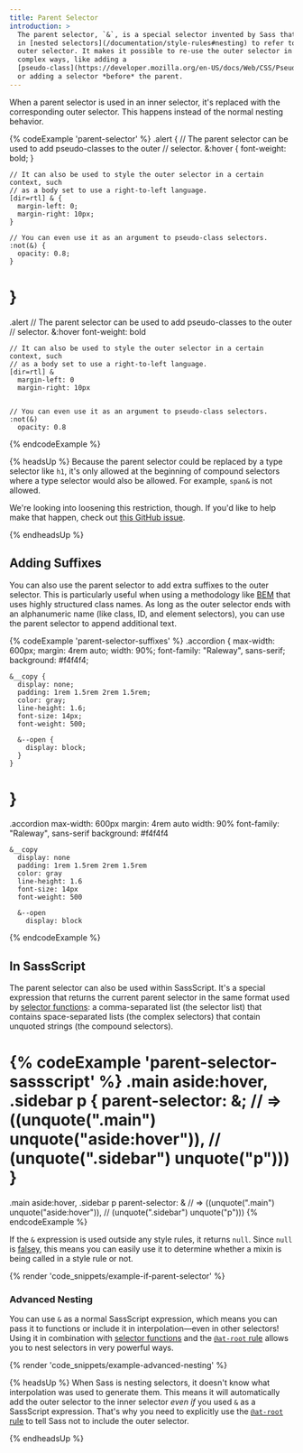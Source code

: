 ```yaml
---
title: Parent Selector
introduction: >
  The parent selector, `&`, is a special selector invented by Sass that’s used
  in [nested selectors](/documentation/style-rules#nesting) to refer to the
  outer selector. It makes it possible to re-use the outer selector in more
  complex ways, like adding a
  [pseudo-class](https://developer.mozilla.org/en-US/docs/Web/CSS/Pseudo-classes)
  or adding a selector *before* the parent.
---
```


When a parent selector is used in an inner selector, it's replaced with the
corresponding outer selector. This happens instead of the normal nesting
behavior.

{% codeExample 'parent-selector' %}
  .alert {
    // The parent selector can be used to add pseudo-classes to the outer
    // selector.
    &:hover {
      font-weight: bold;
    }

    // It can also be used to style the outer selector in a certain context, such
    // as a body set to use a right-to-left language.
    [dir=rtl] & {
      margin-left: 0;
      margin-right: 10px;
    }

    // You can even use it as an argument to pseudo-class selectors.
    :not(&) {
      opacity: 0.8;
    }
  }
  ===
  .alert
    // The parent selector can be used to add pseudo-classes to the outer
    // selector.
    &:hover
      font-weight: bold


    // It can also be used to style the outer selector in a certain context, such
    // as a body set to use a right-to-left language.
    [dir=rtl] &
      margin-left: 0
      margin-right: 10px


    // You can even use it as an argument to pseudo-class selectors.
    :not(&)
      opacity: 0.8
{% endcodeExample %}

{% headsUp %}
  Because the parent selector could be replaced by a type selector like `h1`,
  it's only allowed at the beginning of compound selectors where a type selector
  would also be allowed. For example, `span&` is not allowed.

  We're looking into loosening this restriction, though. If you'd like to help
  make that happen, check out [this GitHub issue][].

  [this GitHub issue]: https://github.com/sass/sass/issues/1425
{% endheadsUp %}

## Adding Suffixes

You can also use the parent selector to add extra suffixes to the outer
selector. This is particularly useful when using a methodology like [BEM][] that
uses highly structured class names. As long as the outer selector ends with an
alphanumeric name (like class, ID, and element selectors), you can use the
parent selector to append additional text.

[BEM]: http://getbem.com/

{% codeExample 'parent-selector-suffixes' %}
  .accordion {
    max-width: 600px;
    margin: 4rem auto;
    width: 90%;
    font-family: "Raleway", sans-serif;
    background: #f4f4f4;

    &__copy {
      display: none;
      padding: 1rem 1.5rem 2rem 1.5rem;
      color: gray;
      line-height: 1.6;
      font-size: 14px;
      font-weight: 500;

      &--open {
        display: block;
      }
    }
  }
  ===
  .accordion
    max-width: 600px
    margin: 4rem auto
    width: 90%
    font-family: "Raleway", sans-serif
    background: #f4f4f4

    &__copy
      display: none
      padding: 1rem 1.5rem 2rem 1.5rem
      color: gray
      line-height: 1.6
      font-size: 14px
      font-weight: 500

      &--open
        display: block
{% endcodeExample %}

## In SassScript

The parent selector can also be used within SassScript. It's a special
expression that returns the current parent selector in the same format used by
[selector functions][]: a comma-separated list (the selector list) that contains
space-separated lists (the complex selectors) that contain unquoted strings (the
compound selectors).

[selector functions]: /documentation/modules/selector#selector-values

{% codeExample 'parent-selector-sassscript' %}
  .main aside:hover,
  .sidebar p {
    parent-selector: &;
    // => ((unquote(".main") unquote("aside:hover")),
    //     (unquote(".sidebar") unquote("p")))
  }
  ===
  .main aside:hover,
  .sidebar p
    parent-selector: &
    // => ((unquote(".main") unquote("aside:hover")),
    //     (unquote(".sidebar") unquote("p")))
{% endcodeExample %}

If the `&` expression is used outside any style rules, it returns `null`. Since
`null` is [falsey][], this means you can easily use it to determine whether a
mixin is being called in a style rule or not.

[falsey]: /documentation/at-rules/control/if#truthiness-and-falsiness

{% render 'code_snippets/example-if-parent-selector' %}

### Advanced Nesting

You can use `&` as a normal SassScript expression, which means you can pass it
to functions or include it in interpolation—even in other selectors! Using it in
combination with [selector functions][] and the [`@at-root` rule][] allows you
to nest selectors in very powerful ways.

[selector functions]: /documentation/modules/selector#selector-values
[`@at-root` rule]: /documentation/at-rules/at-root

{% render 'code_snippets/example-advanced-nesting' %}

{% headsUp %}
  When Sass is nesting selectors, it doesn't know what interpolation was used to
  generate them. This means it will automatically add the outer selector to the
  inner selector *even if* you used `&` as a SassScript expression. That's why
  you need to explicitly use the [`@at-root` rule][] to tell Sass not to include
  the outer selector.

  [`@at-root` rule]: /documentation/at-rules/at-root
{% endheadsUp %}
